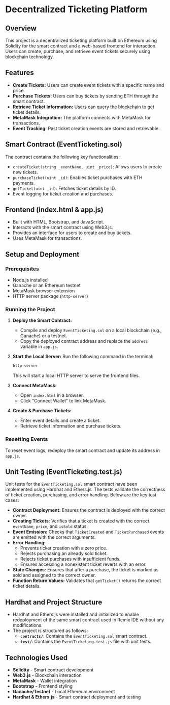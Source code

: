 # Decentralized Ticketing Platform

## Overview
This project is a decentralized ticketing platform built on Ethereum using Solidity for the smart contract and a web-based frontend for interaction. Users can create, purchase, and retrieve event tickets securely using blockchain technology.

## Features
- **Create Tickets:** Users can create event tickets with a specific name and price.
- **Purchase Tickets:** Users can buy tickets by sending ETH through the smart contract.
- **Retrieve Ticket Information:** Users can query the blockchain to get ticket details.
- **MetaMask Integration:** The platform connects with MetaMask for transactions.
- **Event Tracking:** Past ticket creation events are stored and retrievable.

## Smart Contract (EventTicketing.sol)
The contract contains the following key functionalities:
- `createTicket(string _eventName, uint _price)`: Allows users to create new tickets.
- `purchaseTicket(uint _id)`: Enables ticket purchases with ETH payments.
- `getTicket(uint _id)`: Fetches ticket details by ID.
- Event logging for ticket creation and purchases.

## Frontend (index.html & app.js)
- Built with HTML, Bootstrap, and JavaScript.
- Interacts with the smart contract using Web3.js.
- Provides an interface for users to create and buy tickets.
- Uses MetaMask for transactions.

## Setup and Deployment
### Prerequisites
- Node.js installed
- Ganache or an Ethereum testnet
- MetaMask browser extension
- HTTP server package (`http-server`)

### Running the Project
1. **Deploy the Smart Contract:**
   - Compile and deploy `EventTicketing.sol` on a local blockchain (e.g., Ganache) or a testnet.
   - Copy the deployed contract address and replace the `address` variable in `app.js`.

2. **Start the Local Server:**
   Run the following command in the terminal:
   ```sh
   http-server
   ```
   This will start a local HTTP server to serve the frontend files.

3. **Connect MetaMask:**
   - Open `index.html` in a browser.
   - Click "Connect Wallet" to link MetaMask.

4. **Create & Purchase Tickets:**
   - Enter event details and create a ticket.
   - Retrieve ticket information and purchase tickets.

### Resetting Events
To reset event logs, redeploy the smart contract and update its address in `app.js`.

## Unit Testing (EventTicketing.test.js)
Unit tests for the `EventTicketing.sol` smart contract have been implemented using Hardhat and Ethers.js. The tests validate the correctness of ticket creation, purchasing, and error handling. Below are the key test cases:

- **Contract Deployment:** Ensures the contract is deployed with the correct owner.
- **Creating Tickets:** Verifies that a ticket is created with the correct `eventName`, `price`, and `isSold` status.
- **Event Emission:** Checks that `TicketCreated` and `TicketPurchased` events are emitted with the correct arguments.
- **Error Handling:**
  - Prevents ticket creation with a zero price.
  - Rejects purchasing an already sold ticket.
  - Rejects ticket purchases with insufficient funds.
  - Ensures accessing a nonexistent ticket reverts with an error.
- **State Changes:** Ensures that after a purchase, the ticket is marked as sold and assigned to the correct owner.
- **Function Return Values:** Validates that `getTicket()` returns the correct ticket details.

## Hardhat and Project Structure
- Hardhat and Ethers.js were installed and initialized to enable redeployment of the same smart contract used in Remix IDE without any modifications.
- The project is structured as follows:
  - **`contracts/`**: Contains the `EventTicketing.sol` smart contract.
  - **`test/`**: Contains the `EventTicketing.test.js` file with unit tests.

## Technologies Used
- **Solidity** - Smart contract development
- **Web3.js** - Blockchain interaction
- **MetaMask** - Wallet integration
- **Bootstrap** - Frontend styling
- **Ganache/Testnet** - Local Ethereum environment
- **Hardhat & Ethers.js** - Smart contract deployment and testing
